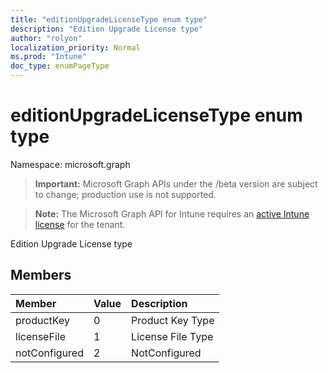 ```yaml
---
title: "editionUpgradeLicenseType enum type"
description: "Edition Upgrade License type"
author: "rolyon"
localization_priority: Normal
ms.prod: "Intune"
doc_type: enumPageType
---
```


# editionUpgradeLicenseType enum type

Namespace: microsoft.graph

> **Important:** Microsoft Graph APIs under the /beta version are subject to change; production use is not supported.

> **Note:** The Microsoft Graph API for Intune requires an [active Intune license](https://go.microsoft.com/fwlink/?linkid=839381) for the tenant.

Edition Upgrade License type

## Members
|Member|Value|Description|
|:---|:---|:---|
|productKey|0|Product Key Type|
|licenseFile|1|License File Type|
|notConfigured|2|NotConfigured|



